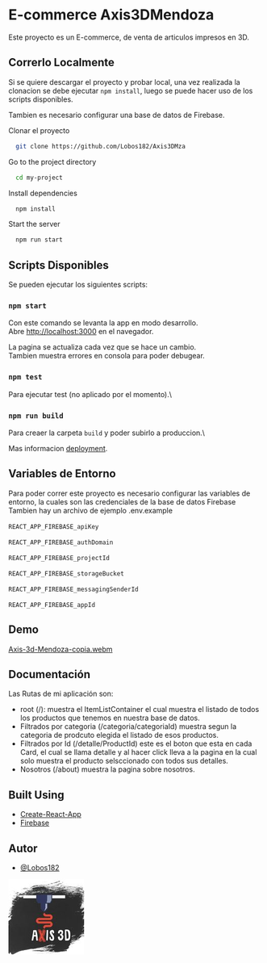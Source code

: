# E-commerce Axis3DMendoza

Este proyecto es un E-commerce, de venta de articulos impresos en 3D.



## Correrlo Localmente

Si se quiere descargar el proyecto y probar local, una vez realizada la clonacion se debe ejecutar `npm install`, luego se puede hacer uso de los scripts disponibles.

Tambien es necesario configurar una base de datos de Firebase.

Clonar el proyecto

```bash
  git clone https://github.com/Lobos182/Axis3DMza
```

Go to the project directory

```bash
  cd my-project
```

Install dependencies

```bash
  npm install
```

Start the server

```bash
  npm run start
```

## Scripts Disponibles

Se pueden ejecutar los siguientes scripts:

### `npm start`

Con este comando se levanta la app en modo desarrollo.\
Abre [http://localhost:3000](http://localhost:3000) en el navegador.

La pagina se actualiza cada vez que se hace un cambio.\
Tambien muestra errores en consola para poder debugear.

### `npm test`

Para ejecutar test (no aplicado por el momento).\

### `npm run build`

Para creaer la carpeta `build` y poder subirlo a produccion.\

Mas informacion [deployment](https://facebook.github.io/create-react-app/docs/deployment).



## Variables de Entorno

Para poder correr este proyecto es necesario configurar las variables de entorno, la cuales son las credenciales de la base de datos Firebase
Tambien hay un archivo de ejemplo .env.example


`REACT_APP_FIREBASE_apiKey`

`REACT_APP_FIREBASE_authDomain`

`REACT_APP_FIREBASE_projectId`

`REACT_APP_FIREBASE_storageBucket`

`REACT_APP_FIREBASE_messagingSenderId`

`REACT_APP_FIREBASE_appId`


## Demo
[Axis-3d-Mendoza-copia.webm](https://user-images.githubusercontent.com/97643619/177225992-f34c2259-ca30-4ab5-88b5-433b58eb7d60.webm)
    
## Documentación 
Las Rutas de mi aplicación son:
- root (/): muestra el ItemListContainer el cual muestra el listado de todos los productos que tenemos en nuestra base de datos.
- Filtrados por categoria (/categoria/categoriaId) muestra segun la categoria de prodcuto elegida el listado de esos productos.
- Filtrados por Id (/detalle/ProductId) este es el boton que esta en cada Card, el cual se llama detalle y al hacer click lleva a la pagina en la cual solo muestra el producto selsccionado con todos sus detalles.
- Nosotros (/about) muestra la pagina sobre nosotros.

## Built Using

- [Create-React-App](https://create-react-app.dev/)
- [Firebase](https://firebase.com)

## Autor

- [@Lobos182](https://github.com/Lobos182/Axis3DMza)


![Logo](https://raw.githubusercontent.com/Lobos182/FinalJS2022/master/images/axis3d.jpg)


